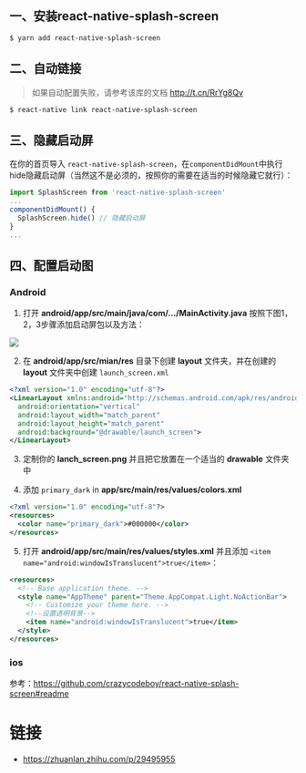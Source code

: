 ## 一、安装react-native-splash-screen

```bash
$ yarn add react-native-splash-screen
```

## 二、自动链接

> 如果自动配置失败，请参考该库的文档 http://t.cn/RrYg8Qv

```bash
$ react-native link react-native-splash-screen
```

## 三、隐藏启动屏

在你的首页导入 `react-native-splash-screen`，在`componentDidMount`中执行hide隐藏启动屏（当然这不是必须的，按照你的需要在适当的时候隐藏它就行）：

```js
import SplashScreen from 'react-native-splash-screen'
...
componentDidMount() {
  SplashScreen.hide() // 隐藏启动屏
}
...
```

## 四、配置启动图

### Android

1. 打开 **android/app/src/main/java/com/.../MainActivity.java**  按照下图1，2，3步骤添加启动屏包以及方法：

![](https://pic2.zhimg.com/80/v2-016217108625bcc11a7fb1fc4dcd40ad_hd.jpg)

2. 在 **android/app/src/mian/res** 目录下创建 **layout** 文件夹，并在创建的 **layout** 文件夹中创建 `launch_screen.xml`

```xml
<?xml version="1.0" encoding="utf-8"?>
<LinearLayout xmlns:android="http://schemas.android.com/apk/res/android"
  android:orientation="vertical"
  android:layout_width="match_parent"
  android:layout_height="match_parent"
  android:background="@drawable/launch_screen">
</LinearLayout>
```

3. 定制你的 **lanch_screen.png** 并且把它放置在一个适当的 **drawable** 文件夹中

4. 添加 `primary_dark` in **app/src/main/res/values/colors.xml**

```xml
<?xml version="1.0" encoding="utf-8"?>
<resources>
  <color name="primary_dark">#000000</color>
</resources>
```

5. 打开 **android/app/src/main/res/values/styles.xml** 并且添加 `<item name="android:windowIsTranslucent">true</item>`：

```xml
<resources>
  <!-- Base application theme. -->
  <style name="AppTheme" parent="Theme.AppCompat.Light.NoActionBar">
    <!-- Customize your theme here. -->
    <!--设置透明背景-->
    <item name="android:windowIsTranslucent">true</item>
  </style>
</resources>
```

### ios

参考：https://github.com/crazycodeboy/react-native-splash-screen#readme


# 链接

- https://zhuanlan.zhihu.com/p/29495955
